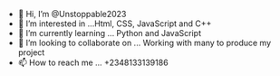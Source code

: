 - 👋 Hi, I’m @Unstoppable2023
- 👀 I’m interested in ...Html, CSS, JavaScript and C++
- 🌱 I’m currently learning ... Python and JavaScript
- 💞️ I’m looking to collaborate on ... Working with many to produce my project
- 📫 How to reach me ... +2348133139186

<!---
Unstoppable2023/Unstoppable2023 is a ✨ special ✨ repository because its `README.md` (this file) appears on your GitHub profile.
You can click the Preview link to take a look at your changes.
--->
